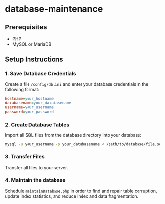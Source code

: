 ﻿# database-maintenance

## Prerequisites
- PHP
- MySQL or MariaDB

## Setup Instructions

### 1. Save Database Credentials
Create a file `/config/db.ini` and enter your database credentials in the following format:
```ini
hostname=your_hostname
databasename=your_databasename
username=your_username
password=your_password
```

### 2. Create Database Tables
Import all SQL files from the database directory into your database:
```sh
mysql -u your_username -p your_databasename < /path/to/database/file.sql
```

### 3. Transfer Files
Transfer all files to your server.  

### 4. Maintain the database
Schedule `maintainDatabase.php` in order to find and repair table corruption, update index statistics, and reduce index and data fragmentation.
